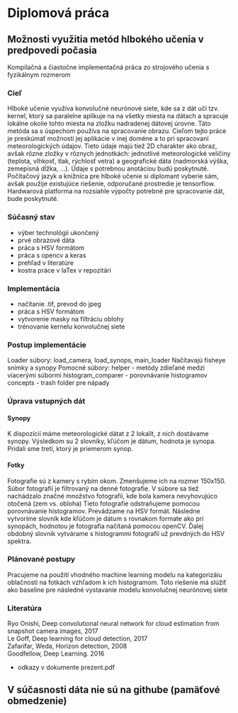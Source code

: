 # Diplomová práca

## Možnosti využitia metód hlbokého učenia v predpovedi počasia

Kompilačná a čiastočne implementačná práca zo strojového učenia
s fyzikálnym rozmerom

### Cieľ

Hlboké učenie využíva konvolučné neurónové siete, kde sa z dát učí tzv. kernel,
ktorý sa paralelne aplikuje na na všetky miesta na dátach a spracuje lokálne
okolie tohto miesta na zložku nadradenej dátovej úrovne. Táto metóda sa
s úspechom používa na spracovanie obrazu. Cieľom tejto práce je preskúmať
možnosti jej aplikácie v inej doméne a to pri spracovaní meteorologických
údajov. Tieto údaje majú tiež 2D charakter ako obraz, avšak rôzne zložky
v rôznych jednotkách: jednotlivé meteorologické veličiny (teplota, vlhkosť,
tlak, rýchlosť vetra) a geografické dáta (nadmorská výška, zemepisná dĺžka, ...).
Údaje s potrebnou anotáciou budú poskytnuté. Počítačový jazyk a knižnica
pre hlboké učenie si diplomant vyberie sám, avšak použije existujúce riešenie,
odporučané prostredie je tensorflow. Hardwarová platforma na rozsiahle
výpočty potrebné pre spracovanie dát, bude poskytnuté.

### Súčasný stav
- výber technológii ukončený 
- prvé obrazové dáta
- práca s HSV formátom
- práca s opencv a keras
- prehľad v literatúre
- kostra práce v laTex v repozitári

### Implementácia
- načítanie .tif, prevod do jpeg
- práca s HSV formátom
- vytvorenie masky na filtráciu oblohy
- trénovanie kernelu konvolučnej siete

### Postup implementácie
 Loader súbory: load_camera, load_synops, main_loader
 Načítavajú fisheye snímky a synopy
 Pomocné súbory:
 helper - metódy zdieľané medzi viacerými súbormi
 histogram_comparer - porovnávanie histogramov
 concepts - trash folder pre nápady
 
### Úprava vstupných dát

#### Synopy
K dispozícií máme meteorologické dátat z 2 lokalít, z nich dostávame synopy.
Výsledkom su 2 slovníky, kľúčom je dátum, hodnota je synopa.
Pridali sme tretí, ktorý je priemerom synop.
#### Fotky
Fotografie sú z kamery s rybím okom. Zmenšujeme ich na rozmer 150x150.
Súbor fotografií je filtrovaný na denné fotografie.
V súbore sa tiež nachádzalo značné množstvo fotografii, kde bola kamera nevyhovujúco otočená (zem vs. obloha)
Tieto fotografie odstraňujeme pomocou porovnávanie histogramov.
Prevádzame na HSV formát. Následne vytvoríme slovník kde kľúčom je dátum s rovnakom formate ako pri synopách, hodnotou je fotografia načítaná pomocou openCV.
Ďalej obdobný slovník vytvárame s histogrammi fotografíí už prevdných do HSV spektra.

### Plánované postupy
Pracujeme na použití vhodného machine learning modelu na kategorizáiu oblačnosti na fotkách vzhľadom k ich histogramom. Toto riešenie má slúžiť ako baseline pre následné vystavanie modelu konvolučnej neurónovej siete

### Literatúra
 Ryo Onishi, Deep convolutional neural network for cloud estimation from snapshot camera images, 2017<br>
 Le Goff, Deep learning for cloud detection, 2017<br>
 Zafarifar, Weda, Horizon detection, 2008<br>
 Goodfellow, Deep Learning. 2016
 - odkazy v dokumente prezent.pdf

## V súčasnosti dáta nie sú na githube (pamäťové obmedzenie)
